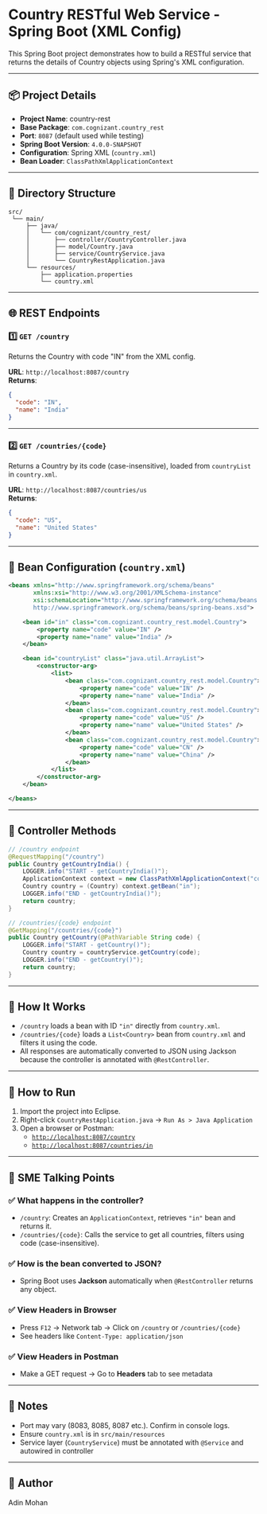 # Country RESTful Web Service - Spring Boot (XML Config)

This Spring Boot project demonstrates how to build a RESTful service that returns the details of Country objects using Spring's XML configuration.

---

## 📦 Project Details

- **Project Name**: country-rest  
- **Base Package**: `com.cognizant.country_rest`  
- **Port**: `8087` (default used while testing)  
- **Spring Boot Version**: `4.0.0-SNAPSHOT`  
- **Configuration**: Spring XML (`country.xml`)  
- **Bean Loader**: `ClassPathXmlApplicationContext`  

---

## 📁 Directory Structure

```
src/
 └── main/
     ├── java/
     │   └── com/cognizant/country_rest/
     │       ├── controller/CountryController.java
     │       ├── model/Country.java
     │       ├── service/CountryService.java
     │       └── CountryRestApplication.java
     └── resources/
         ├── application.properties
         └── country.xml
```

---

## 🌐 REST Endpoints

### 1️⃣ `GET /country`

Returns the Country with code "IN" from the XML config.

**URL**: `http://localhost:8087/country`  
**Returns**:
```json
{
  "code": "IN",
  "name": "India"
}
```

---

### 2️⃣ `GET /countries/{code}`

Returns a Country by its code (case-insensitive), loaded from `countryList` in `country.xml`.

**URL**: `http://localhost:8087/countries/us`  
**Returns**:
```json
{
  "code": "US",
  "name": "United States"
}
```

---

## 🔧 Bean Configuration (`country.xml`)

```xml
<beans xmlns="http://www.springframework.org/schema/beans"
       xmlns:xsi="http://www.w3.org/2001/XMLSchema-instance"
       xsi:schemaLocation="http://www.springframework.org/schema/beans
       http://www.springframework.org/schema/beans/spring-beans.xsd">

    <bean id="in" class="com.cognizant.country_rest.model.Country">
        <property name="code" value="IN" />
        <property name="name" value="India" />
    </bean>

    <bean id="countryList" class="java.util.ArrayList">
        <constructor-arg>
            <list>
                <bean class="com.cognizant.country_rest.model.Country">
                    <property name="code" value="IN" />
                    <property name="name" value="India" />
                </bean>
                <bean class="com.cognizant.country_rest.model.Country">
                    <property name="code" value="US" />
                    <property name="name" value="United States" />
                </bean>
                <bean class="com.cognizant.country_rest.model.Country">
                    <property name="code" value="CN" />
                    <property name="name" value="China" />
                </bean>
            </list>
        </constructor-arg>
    </bean>

</beans>
```

---

## 🧾 Controller Methods

```java
// /country endpoint
@RequestMapping("/country")
public Country getCountryIndia() {
    LOGGER.info("START - getCountryIndia()");
    ApplicationContext context = new ClassPathXmlApplicationContext("country.xml");
    Country country = (Country) context.getBean("in");
    LOGGER.info("END - getCountryIndia()");
    return country;
}

// /countries/{code} endpoint
@GetMapping("/countries/{code}")
public Country getCountry(@PathVariable String code) {
    LOGGER.info("START - getCountry()");
    Country country = countryService.getCountry(code);
    LOGGER.info("END - getCountry()");
    return country;
}
```

---

## 🧠 How It Works

- `/country` loads a bean with ID `"in"` directly from `country.xml`.
- `/countries/{code}` loads a `List<Country>` bean from `country.xml` and filters it using the code.
- All responses are automatically converted to JSON using Jackson because the controller is annotated with `@RestController`.

---

## 🧪 How to Run

1. Import the project into Eclipse.
2. Right-click `CountryRestApplication.java` → `Run As > Java Application`
3. Open a browser or Postman:
   - [`http://localhost:8087/country`](http://localhost:8087/country)
   - [`http://localhost:8087/countries/in`](http://localhost:8087/countries/in)

---

## 🧠 SME Talking Points

### ✅ What happens in the controller?
- `/country`: Creates an `ApplicationContext`, retrieves `"in"` bean and returns it.
- `/countries/{code}`: Calls the service to get all countries, filters using code (case-insensitive).

### ✅ How is the bean converted to JSON?
- Spring Boot uses **Jackson** automatically when `@RestController` returns any object.

### ✅ View Headers in Browser
- Press `F12` → Network tab → Click on `/country` or `/countries/{code}`
- See headers like `Content-Type: application/json`

### ✅ View Headers in Postman
- Make a GET request → Go to **Headers** tab to see metadata

---

## 📌 Notes

- Port may vary (8083, 8085, 8087 etc.). Confirm in console logs.
- Ensure `country.xml` is in `src/main/resources`
- Service layer (`CountryService`) must be annotated with `@Service` and autowired in controller

---

## 🧹 Author

Adin Mohan
